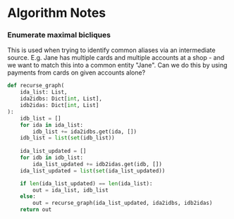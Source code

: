 # Algorithm Notes

### Enumerate maximal bicliques
This is used when trying to identify common aliases via an intermediate source.
E.g. Jane has multiple cards and multiple accounts at a shop - and we want to match this into a common entity "Jane".
Can we do this by using payments from cards on given accounts alone?

```python
def recurse_graph(
    ida_list: List,
    ida2idbs: Dict[int, List], 
    idb2idas: Dict[int, List]
):
    idb_list = []
    for ida in ida_list:
        idb_list += ida2idbs.get(ida, [])
    idb_list = list(set(idb_list))
    
    ida_list_updated = []
    for idb in idb_list:
        ida_list_updated += idb2idas.get(idb, [])
    ida_list_updated = list(set(ida_list_updated))

    if len(ida_list_updated) == len(ida_list):
        out = ida_list, idb_list
    else:
        out = recurse_graph(ida_list_updated, ida2idbs, idb2idas)
    return out
```
